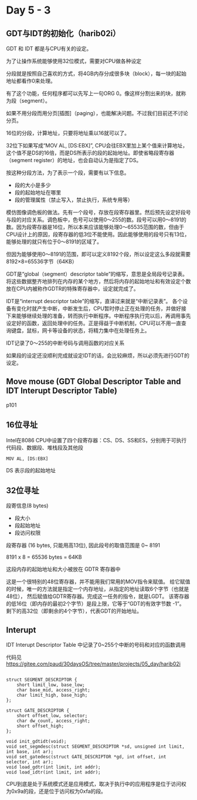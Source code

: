 # Day 5 - 3
## GDT与IDT的初始化（harib02i）

GDT 和 IDT 都是与CPU有关的设定。

为了让操作系统能够使用32位模式，需要对CPU做各种设定

分段就是按照自己喜欢的方式，将4GB内存分成很多块（block），每一块的起始地址都看作0来处理。

有了这个功能，任何程序都可以先写上一句ORG 0。像这样分割出来的块，就称为段（segment）。

如果不用分段而用分页[插图]（paging），也能解决问题。不过我们目前还不讨论分页。

16位的分段，计算地址，只要将地址乘以16就可以了。

32位下如果写成“MOV AL, [DS:EBX]”, CPU会往EBX里加上某个值来计算地址，这个值不是DS的16倍，而是DS所表示的段的起始地址。即使省略段寄存器（segment register）的地址，也会自动认为是指定了DS。

按这种分段方法，为了表示一个段，需要有以下信息。
- 段的大小是多少 
- 段的起始地址在哪里
- 段的管理属性（禁止写入，禁止执行，系统专用等）


模仿图像调色板的做法。先有一个段号，存放在段寄存器里。然后预先设定好段号与段的对应关系。调色板中，色号可以使用0～255的数。段号可以用0～8191的数。因为段寄存器是16位，所以本来应该能够处理0～65535范围的数，但由于CPU设计上的原因，段寄存器的低3位不能使用。因此能够使用的段号只有13位，能够处理的就只有位于0～8191的区域了。

但因为能够使用0～8191的范围，即可以定义8192个段，所以设定这么多段就需要8192×8=65536字节（64KB）

GDT是“global（segment）descriptor table”的缩写，意思是全局段号记录表。将这些数据整齐地排列在内存的某个地方，然后将内存的起始地址和有效设定个数放在CPU内被称作GDTR的特殊寄存器中，设定就完成了。

IDT是“interrupt descriptor table”的缩写，直译过来就是“中断记录表”。
各个设备有变化时就产生中断，中断发生后，CPU暂时停止正在处理的任务，并做好接下来能够继续处理的准备，转而执行中断程序。中断程序执行完以后，再调用事先设定好的函数，返回处理中的任务。正是得益于中断机制，CPU可以不用一直查询键盘，鼠标，网卡等设备的状态，将精力集中在处理任务上。

IDT记录了0～255的中断号码与调用函数的对应关系

如果段的设定还没顺利完成就设定IDT的话，会比较麻烦，所以必须先进行GDT的设定。

## Move mouse (GDT Global Descriptor Table and IDT Interupt Descriptor Table)
p101

## 16位寻址
Intel在8086 CPU中设置了四个段寄存器：CS、DS、SS和ES，分别用于可执行代码段、数据段、堆栈段及其他段

```
MOV AL, [DS:EBX]
```
DS 表示段的起始地址

## 32位寻址
段寄信息(8 bytes)
- 段大小
- 段起始地址
- 段访问权限

段寄存器 (16 bytes, 只能用高13位), 因此段号的取值范围是 0~ 8191

8191 x 8 = 65536 bytes = 64KB

这段内存的起始地址和大小被放在 GDTR 寄存器中

这是一个很特别的48位寄存器，并不能用我们常用的MOV指令来赋值。
给它赋值的时候，唯一的方法就是指定一个内存地址，从指定的地址读取6个字节（也就是48位），
然后赋值给GDTR寄存器。完成这一任务的指令，就是LGDT。
该寄存器的低16位（即内存的最初2个字节）是段上限，它等于“GDT的有效字节数 -1”。
剩下的高32位（即剩余的4个字节），代表GDT的开始地址。


## Interupt
IDT Interupt Descriptor Table 中记录了0~255个中断的号码和对应的函数调用

代码见 https://gitee.com/paud/30daysOS/tree/master/projects/05_day/harib02i

```

struct SEGMENT_DESCRIPTOR {
	short limit_low, base_low;
	char base_mid, access_right;
	char limit_high, base_high;
};

struct GATE_DESCRIPTOR {
	short offset_low, selector;
	char dw_count, access_right;
	short offset_high;
};

void init_gdtidt(void);
void set_segmdesc(struct SEGMENT_DESCRIPTOR *sd, unsigned int limit, int base, int ar);
void set_gatedesc(struct GATE_DESCRIPTOR *gd, int offset, int selector, int ar);
void load_gdtr(int limit, int addr);
void load_idtr(int limit, int addr);

```



CPU到底是处于系统模式还是应用模式，取决于执行中的应用程序是位于访问权为0x9a的段，还是位于访问权为0xfa的段。

